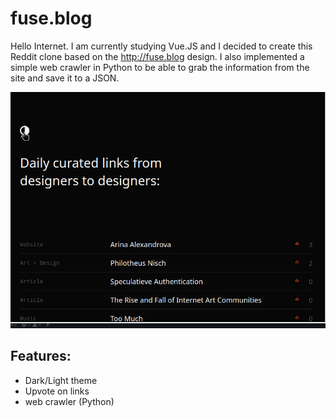 # fuse.blog

Hello Internet. I am currently studying Vue.JS and I decided to create this Reddit clone based on the http://fuse.blog design. I also implemented a simple web crawler in Python to be able to grab the information from the site and save it to a JSON.

![fuse.blog preview](https://github.com/sammarxz/fuse.blog/blob/master/fuse-dribbble.gif)

## Features:
- Dark/Light theme
- Upvote on links
- web crawler (Python)
